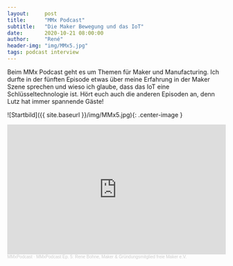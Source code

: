 ```yaml
---
layout:     post
title:      "MMx Podcast"
subtitle:   "Die Maker Bewegung und das IoT"
date:       2020-10-21 08:00:00
author:     "René"
header-img: "img/MMx5.jpg"
tags: podcast interview
---
```

Beim MMx Podcast geht es um Themen für Maker und Manufacturing. Ich durfte in der fünften Episode etwas über meine Erfahrung in der Maker Szene sprechen und wieso ich glaube, dass das IoT eine Schlüsseltechnologie ist. Hört euch auch die anderen Episoden an, denn Lutz hat immer spannende Gäste!

![Startbild]({{ site.baseurl }}/img/MMx5.jpg){: .center-image }


<iframe width="100%" height="300" scrolling="no" frameborder="no" allow="autoplay" src="https://w.soundcloud.com/player/?url=https%3A//api.soundcloud.com/tracks/913103335&color=%23ff5500&auto_play=false&hide_related=false&show_comments=true&show_user=true&show_reposts=false&show_teaser=true&visual=true"></iframe><div style="font-size: 10px; color: #cccccc;line-break: anywhere;word-break: normal;overflow: hidden;white-space: nowrap;text-overflow: ellipsis; font-family: Interstate,Lucida Grande,Lucida Sans Unicode,Lucida Sans,Garuda,Verdana,Tahoma,sans-serif;font-weight: 100;"><a href="https://soundcloud.com/mmxpodcast" title="MMxPodcast" target="_blank" style="color: #cccccc; text-decoration: none;">MMxPodcast</a> · <a href="https://soundcloud.com/mmxpodcast/mmxpodcast-ep-5-rene-bohne-solution-manager-fur-iot-bei-telefonica-deutschland" title="MMxPodcast Ep. 5: Rene Bohne, Maker &amp; Gründungsmitglied freie Maker e.V." target="_blank" style="color: #cccccc; text-decoration: none;">MMxPodcast Ep. 5: Rene Bohne, Maker &amp; Gründungsmitglied freie Maker e.V.</a></div>
